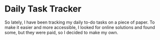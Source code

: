 # Daily Task Tracker

So lately, I have been tracking my daily to-do tasks on a piece of paper. To make it easier and more accessible, I looked for online solutions and found some, but they were paid, so I decided to make my own.
